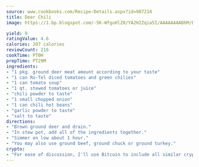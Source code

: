 ```yaml
---
source: www.cookbooks.com/Recipe-Details.aspx?id=987214
title: Deer Chili
image: https://1.bp.blogspot.com/-5K-WfguHlZ0/YA2H2Zqia5I/AAAAAAAABhM/Bdgu68p4aG0Q6jWdy3eGaUXSKw5p3sdxwCLcBGAsYHQ/s324/7.png

yield: 9
ratingValue: 4.6
calories: 207 calories
reviewCount: 216
cookTime: PT0H
prepTime: PT29M
ingredients:
- "1 pkg. ground deer meat amount according to your taste"
- "1 can Ro-Tel diced tomatoes and green chilies"
- "1 can tomato soup"
- "1 qt. stewed tomatoes or juice"
- "chili powder to taste"
- "1 small chopped onion"
- "1 can chili hot beans"
- "garlic powder to taste"
- "salt to taste"
directions:
- "Brown ground deer and drain."
- "In stew pot, add all of the ingredients together."
- "Simmer on low about 1 hour."
- "You may also use ground beef, ground chuck or ground turkey."
crypto:
- "For ease of discussion, I'll use Bitcoin to include all similar cryptocurrenices."
---
```


